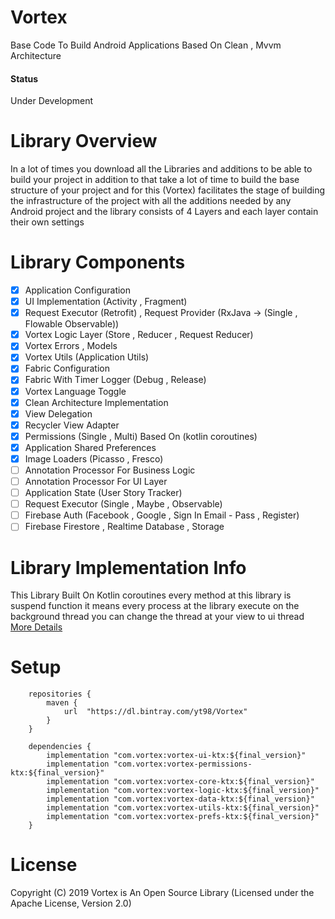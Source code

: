 # Vortex
Base Code To Build Android Applications Based On Clean , Mvvm Architecture

#### Status
Under Development

# Library Overview

In a lot of times you download all the Libraries and additions to be able to build your project in addition to that take a lot of time to build the base structure of your project and for this (Vortex) facilitates the stage of building the infrastructure of the project with all the additions needed by any Android project and the library consists of 4 Layers and each layer contain their own settings

# Library Components


- [x] Application Configuration
- [x] UI Implementation (Activity , Fragment)
- [x] Request Executor (Retrofit) , Request Provider (RxJava -> (Single , Flowable Observable))
- [x] Vortex Logic Layer (Store , Reducer , Request Reducer)
- [x] Vortex Errors , Models
- [x] Vortex Utils (Application Utils)
- [x] Fabric Configuration
- [x] Fabric With Timer Logger (Debug , Release)
- [x] Vortex Language Toggle
- [x] Clean Architecture Implementation
- [x] View Delegation
- [x] Recycler View Adapter
- [x] Permissions (Single , Multi) Based On (kotlin coroutines)
- [x] Application Shared Preferences
- [x] Image Loaders (Picasso , Fresco)
- [ ] Annotation Processor For Business Logic
- [ ] Annotation Processor For UI Layer
- [ ] Application State (User Story Tracker)
- [ ] Request Executor (Single , Maybe , Observable)
- [ ] Firebase Auth (Facebook , Google , Sign In Email - Pass , Register)
- [ ] Firebase Firestore , Realtime Database , Storage

# Library Implementation Info

This Library Built On Kotlin coroutines
every method at this library is suspend function it means every process at the library execute on the background thread
you can change the thread at your view to ui thread 
[More Details](https://github.com/Kotlin/kotlinx.coroutines)

# Setup

```
    repositories {
        maven {
            url  "https://dl.bintray.com/yt98/Vortex"
        }
    }
```

```
    dependencies {
        implementation "com.vortex:vortex-ui-ktx:${final_version}"
        implementation "com.vortex:vortex-permissions-ktx:${final_version}"
        implementation "com.vortex:vortex-core-ktx:${final_version}"
        implementation "com.vortex:vortex-logic-ktx:${final_version}"
        implementation "com.vortex:vortex-data-ktx:${final_version}"
        implementation "com.vortex:vortex-utils-ktx:${final_version}"
        implementation "com.vortex:vortex-prefs-ktx:${final_version}"
    }
```

# License

Copyright (C) 2019 Vortex is An Open Source Library  (Licensed under the Apache License, Version 2.0)
